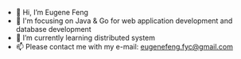 - 👋 Hi, I’m Eugene Feng
- 👀 I'm focusing on Java & Go for web application development and database development
- 🌱 I’m currently learning distributed system
- 📫 Please contact me with my e-mail: eugenefeng.fyc@gmail.com

<!---
EugeneFengfyc/EugeneFengfyc is a ✨ special ✨ repository because its `README.md` (this file) appears on your GitHub profile.
You can click the Preview link to take a look at your changes.
--->
